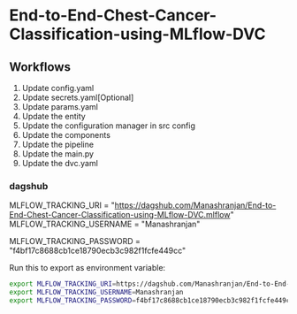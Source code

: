 # End-to-End-Chest-Cancer-Classification-using-MLflow-DVC

## Workflows
1.	Update config.yaml
2.	Update secrets.yaml[Optional]
3.	Update params.yaml 
4.	Update the entity 
5.	Update the configuration manager in src config
6.	Update the components 
7.	Update the pipeline
8.	Update the main.py
9.	Update the dvc.yaml


### dagshub
MLFLOW_TRACKING_URI = "https://dagshub.com/Manashranjan/End-to-End-Chest-Cancer-Classification-using-MLflow-DVC.mlflow"
MLFLOW_TRACKING_USERNAME = "Manashranjan" 

MLFLOW_TRACKING_PASSWORD = "f4bf17c8688cb1ce18790ecb3c982f1fcfe449cc"

Run this to export as environment variable:
```bash
export MLFLOW_TRACKING_URI=https://dagshub.com/Manashranjan/End-to-End-Chest-Cancer-Classification-using-MLflow-DVC.mlflow
export MLFLOW_TRACKING_USERNAME=Manashranjan
export MLFLOW_TRACKING_PASSWORD=f4bf17c8688cb1ce18790ecb3c982f1fcfe449cc
```
